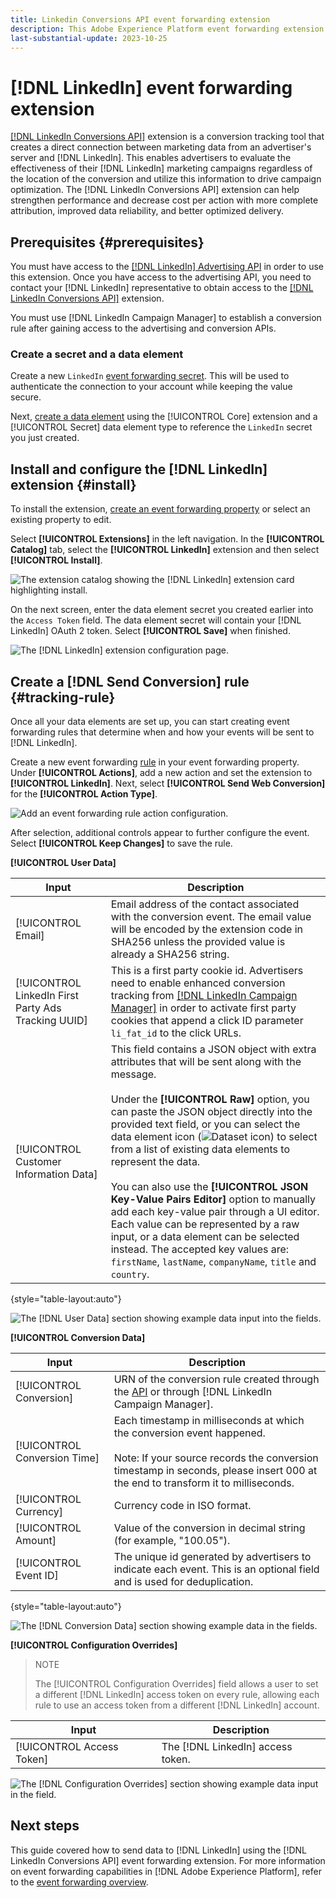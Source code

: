 ```yaml
---
title: Linkedin Conversions API event forwarding extension
description: This Adobe Experience Platform event forwarding extension allows you to measure the performace of your Linkedin marketing campaign.
last-substantial-update: 2023-10-25
---
```

# [!DNL LinkedIn] event forwarding extension

[[!DNL LinkedIn Conversions API]](https://learn.microsoft.com/en-us/linkedin/marketing/integrations/ads-reporting/conversions-api) extension is a conversion tracking tool that creates a direct connection between marketing data from an advertiser's server and [!DNL LinkedIn]. This enables advertisers to evaluate the effectiveness of their [!DNL LinkedIn] marketing campaigns regardless of the location of the conversion and utilize this information to drive campaign optimization. The [!DNL LinkedIn Conversions API] extension can help strengthen performance and decrease cost per action with more complete attribution, improved data reliability, and better optimized delivery.

## Prerequisites {#prerequisites}

You must have access to the [[!DNL LinkedIn] Advertising API](https://learn.microsoft.com/en-us/linkedin/marketing/quick-start) in order to use this extension. Once you have access to the advertising API, you need to contact your [!DNL LinkedIn] representative to obtain access to the [[!DNL LinkedIn Conversions API]](https://learn.microsoft.com/en-us/linkedin/marketing/integrations/ads-reporting/conversions-api) extension.

You must use [!DNL LinkedIn Campaign Manager] to establish a conversion rule after gaining access to the advertising and conversion APIs.

### Create a secret and a data element

Create a new `LinkedIn` [event forwarding secret](../../../ui/event-forwarding/secrets.md). This will be used to authenticate the connection to your account while keeping the value secure.

Next, [create a data element](../../../ui/managing-resources/data-elements.md#create-a-data-element) using the [!UICONTROL Core] extension and a [!UICONTROL Secret] data element type to reference the `LinkedIn` secret you just created.

## Install and configure the [!DNL LinkedIn] extension {#install}

To install the extension, [create an event forwarding property](../../../ui/event-forwarding/overview.md#properties) or select an existing property to edit.

Select **[!UICONTROL Extensions]** in the left navigation. In the **[!UICONTROL Catalog]** tab, select the **[!UICONTROL LinkedIn]** extension and then select **[!UICONTROL Install]**.

![The extension catalog showing the [!DNL LinkedIn] extension card highlighting install.](../../../images/extensions/server/linkedin/install-extension.png)

On the next screen, enter the data element secret you created earlier into the `Access Token` field. The data element secret will contain your [!DNL LinkedIn] OAuth 2 token. Select **[!UICONTROL Save]** when finished.

![The [!DNL LinkedIn] extension configuration page.](../../../images/extensions/server/linkedin/configure-extension.png)

## Create a [!DNL Send Conversion] rule {#tracking-rule}

Once all your data elements are set up, you can start creating event forwarding rules that determine when and how your events will be sent to [!DNL LinkedIn].

Create a new event forwarding [rule](../../../ui/managing-resources/rules.md) in your event forwarding property. Under **[!UICONTROL Actions]**, add a new action and set the extension to **[!UICONTROL LinkedIn]**. Next, select **[!UICONTROL Send Web Conversion]** for the **[!UICONTROL Action Type]**.

![Add an event forwarding rule action configuration.](../../../images/extensions/server/linkedin/linkedin-event-action.png)

After selection, additional controls appear to further configure the event. Select **[!UICONTROL Keep Changes]** to save the rule.

**[!UICONTROL User Data]**

| Input | Description |
| --- | --- |
| [!UICONTROL Email] | Email address of the contact associated with the conversion event. The email value will be encoded by the extension code in SHA256 unless the provided value is already a SHA256 string. |
| [!UICONTROL LinkedIn First Party Ads Tracking UUID] | This is a first party cookie id. Advertisers need to enable enhanced conversion tracking from [[!DNL LinkedIn Campaign Manager]](https://www.linkedin.com/help/lms/answer/a423304/enable-first-party-cookies-on-a-linkedin-insight-tag) in order to activate first party cookies that append a click ID parameter `li_fat_id` to the click URLs. |
| [!UICONTROL Customer Information Data] | This field contains a JSON object with extra attributes that will be sent along with the message.<br><br>Under the **[!UICONTROL Raw]** option, you can paste the JSON object directly into the provided text field, or you can select the data element icon (![Dataset icon](../../../images/extensions/server/aws/data-element-icon.png)) to select from a list of existing data elements to represent the data.<br><br>You can also use the **[!UICONTROL JSON Key-Value Pairs Editor]** option to manually add each key-value pair through a UI editor. Each value can be represented by a raw input, or a data element can be selected instead. The accepted key values are: `firstName`, `lastName`, `companyName`, `title` and `country`. |

{style="table-layout:auto"}

![The [!DNL User Data] section showing example data input into the fields.](../../../images/extensions/server/linkedin/configure-extension-user-data.png)

**[!UICONTROL Conversion Data]**

| Input | Description |
| --- | --- |
| [!UICONTROL Conversion] | URN of the conversion rule created through the [API](https://learn.microsoft.com/en-us/linkedin/marketing/integrations/ads-reporting/conversions-api?view=li-lms-2023-06&tabs=http#create-a-conversion) or through [!DNL LinkedIn Campaign Manager]. |
| [!UICONTROL Conversion Time] | Each timestamp in milliseconds at which the conversion event happened. <br><br> Note: If your source records the conversion timestamp in seconds, please insert 000 at the end to transform it to milliseconds. |
| [!UICONTROL Currency] | Currency code in ISO format. |
| [!UICONTROL Amount] | Value of the conversion in decimal string (for example, "100.05"). |
| [!UICONTROL Event ID] | The unique id generated by advertisers to indicate each event. This is an optional field and is used for deduplication. |

{style="table-layout:auto"}

![The [!DNL Conversion Data] section showing example data in the fields.](../../../images/extensions/server/linkedin/configure-extension-conversions-data.png)

**[!UICONTROL Configuration Overrides]**

>NOTE
>
>The [!UICONTROL Configuration Overrides] field allows a user to set a different [!DNL LinkedIn] access token on every rule, allowing each rule to use an access token from a different [!DNL LinkedIn] account.

| Input | Description |
| --- | --- |
| [!UICONTROL Access Token] | The [!DNL LinkedIn] access token. |

![The [!DNL Configuration Overrides] section showing example data input in the field.](../../../images/extensions/server/linkedin/configure-extension-configuration-override.png)

## Next steps

This guide covered how to send data to [!DNL LinkedIn] using the [!DNL LinkedIn Conversions API] event forwarding extension. For more information on event forwarding capabilities in [!DNL Adobe Experience Platform], refer to the [event forwarding overview](../../../ui/event-forwarding/overview.md).
